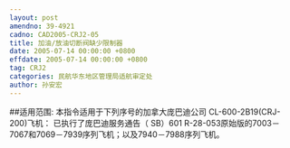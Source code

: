 ```yaml
---
layout: post
amendno: 39-4921
cadno: CAD2005-CRJ2-05
title: 加油/放油切断阀缺少限制器
date: 2005-07-14 00:00:00 +0800
effdate: 2005-07-14 00:00:00 +0800
tag: CRJ2
categories: 民航华东地区管理局适航审定处
author: 孙安宏
---
```


##适用范围:
本指令适用于下列序号的加拿大庞巴迪公司 CL-600-2B19(CRJ-200)飞机： 已执行了庞巴迪服务通告（ SB）601 R-28-053原始版的7003－7067和7069－7939序列飞机；以及7940－7988序列飞机。

